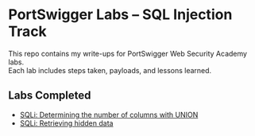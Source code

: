 # PortSwigger Labs – SQL Injection Track

This repo contains my write-ups for PortSwigger Web Security Academy labs.  
Each lab includes steps taken, payloads, and lessons learned.

## Labs Completed
- [SQLi: Determining the number of columns with UNION](https://github.com/MageBreak/portswigger-labs/blob/union-number-of-columns-1/union-number-of-columns.md)
- [SQLi: Retrieving hidden data](https://github.com/MageBreak/portswigger-labs/blob/retrieving-hidden-data/retrieving-hidden-data.md)
